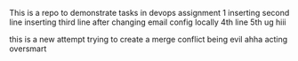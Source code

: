 This is a repo to demonstrate tasks in devops assignment 1
inserting second line
inserting third line after changing email config locally
4th line
5th ug
hiii

this is a new attempt
trying to create a merge conflict
being evil ahha acting oversmart
